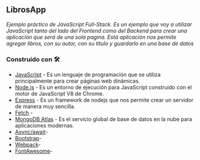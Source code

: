 ## LibrosApp

_Ejemplo práctico de JavaScript Full-Stack. Es un ejemplo que voy a utilizar JavaScript tanto del lado del Frontend como del Backend para crear una aplicación que será de una sola pagina. Está aplicación nos permite agregar libros, con su autor, con su titulo y guardarlo en una base de datos_

### Construido con 🛠️

* [JavaScript](https://developer.mozilla.org/es/docs/Web/JavaScript) - Es un lenguaje de programación que se utiliza principalmente para crear páginas web dinámicas.
* [Node.js](https://nodejs.org/es/) - Es un entorno de ejecución para JavaScript construido con el motor de JavaScript V8 de Chrome.
* [Express](https://expressjs.com/es/) - Es un framework de nodejs que nos permite crear un servidor de manera muy sencilla.
* [Fetch](https://developer.mozilla.org/es/docs/Web/API/Fetch_API/Utilizando_Fetch) - 
* [MongoDB Atlas](https://www.mongodb.com/cloud/atlas) - Es el servicio global de base de datos en la nube para aplicaciones modernas.
* [Async/await]()- 
* [Bootstrap]()- 
* [Webpack]()- 
* [FontAwesome]()- 


 
 
